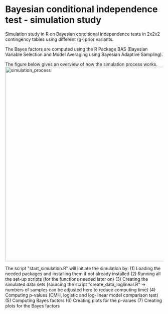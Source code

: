 # Bayesian conditional independence test - simulation study 
Simulation study in R on Bayesian conditional independence tests in 2x2x2 contingency tables using different (g-)prior variants. 

The Bayes factors are computed using the R Package BAS (Bayesian Variable Selection and Model Averaging using Bayesian Adaptive Sampling).

The figure below gives an overview of how the simulation process works. 
<img width="617" alt="simulation_process" src="https://user-images.githubusercontent.com/36103689/141364834-365e2e5a-e869-4e4c-ac9a-ad293a6c7cf7.PNG">


The script "start_simulation.R" will initiate the simulation by: 
(1) Loading the needed packages and installing them if not already installed 
(2) Running all the set-up scripts (for the functions needed later on) 
(3) Creating the simulated data sets (sourcing the script "create_data_loglinear.R" -> numbers of samples can be adjusted here to reduce computing time)
(4) Computing p-values (CMH, logistic and log-linear model comparison test)
(5) Computing Bayes factors 
(6) Creating plots for the p-values
(7) Creating plots for the Bayes factors 
